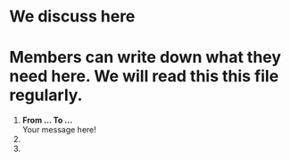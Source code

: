# We discuss here 
# Members can write down what they need here. We will read this this file regularly.
1. **From ... To ...** <br/>
Your message  here!
2. 
3.
